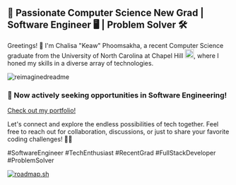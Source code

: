 ## 🚀 Passionate Computer Science New Grad | Software Engineer 🖥️ | Problem Solver 🛠️

Greetings! 👋 I'm Chalisa "Keaw" Phoomsakha, a recent Computer Science graduate from the University of North Carolina at Chapel Hill 
    <img src="https://upload.wikimedia.org/wikipedia/commons/thumb/d/d7/North_Carolina_Tar_Heels_logo.svg/608px-North_Carolina_Tar_Heels_logo.svg.png" alt="Sample screenshot" title="UNC Chapel Hill Logo" width="20">, where I honed my skills in a diverse array of technologies.

<img src="https://myreadme.vercel.app/api/embed/chphoom?panels=userstatistics,toprepositories,toplanguages,commitgraph" alt="reimaginedreadme" />

### 🚀 Now actively seeking opportunities in Software Engineering!

[Check out my portfolio!](https://chphoom.github.io/)

Let's connect and explore the endless possibilities of tech together. Feel free to reach out for collaboration, discussions, or just to share your favorite coding challenges! 🚀✨

#SoftwareEngineer #TechEnthusiast #RecentGrad #FullStackDeveloper #ProblemSolver

[![roadmap.sh](https://api.roadmap.sh/v1-badge/wide/66022a190973993ed05cfef6?variant=dark&roadmaps=full-stack%2Cai-data-scientist)](https://roadmap.sh)
<!--
**chphoom/chphoom** is a ✨ _special_ ✨ repository because its `README.md` (this file) appears on your GitHub profile.

Here are some ideas to get you started:

- 🔭 I’m currently working on ...
- 🌱 I’m currently learning ...
- 👯 I’m looking to collaborate on ...
- 🤔 I’m looking for help with ...
- 💬 Ask me about ...
- 📫 How to reach me: ...
- 😄 Pronouns: ...
- ⚡ Fun fact: ...
-->
